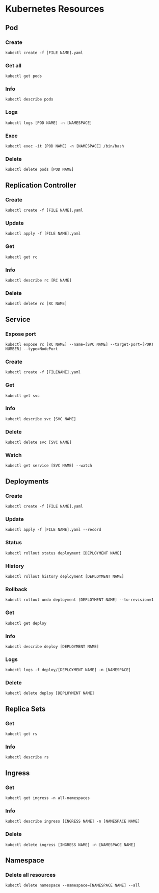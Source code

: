 # Kubernetes Resources

## Pod
### Create
```
kubectl create -f [FILE NAME].yaml
```
### Get all
```
kubectl get pods
```
### Info
```
kubectl describe pods
```
### Logs
```
kubectl logs [POD NAME] -n [NAMESPACE]
```
### Exec
```
kubectl exec -it [POD NAME] -n [NAMESPACE] /bin/bash
```
### Delete
```
kubectl delete pods [POD NAME]
```

## Replication Controller
### Create
```
kubectl create -f [FILE NAME].yaml
```
### Update
```
kubectl apply -f [FILE NAME].yaml
```
### Get
```
kubectl get rc
```
### Info
```
kubectl describe rc [RC NAME]
```
### Delete
```
kubectl delete rc [RC NAME]
```

## Service
### Expose port
```
kubectl expose rc [RC NAME] --name=[SVC NAME] --target-port=[PORT NUMBER] --type=NodePort
```
### Create
```
kubectl create -f [FILENAME].yaml
```
### Get
```
kubectl get svc
```
### Info
```
kubectl describe svc [SVC NAME]
```
### Delete
```
kubectl delete svc [SVC NAME]
```
### Watch
```
kubectl get service [SVC NAME] --watch
```

## Deployments
### Create
```
kubectl create -f [FILE NAME].yaml
```
### Update
```
kubectl apply -f [FILE NAME].yaml --record
```
### Status
```
kubectl rollout status deployment [DEPLOYMENT NAME]
```
### History
```
kubectl rollout history deployment [DEPLOYMENT NAME]
```
### Rollback
```
kubectl rollout undo deployment [DEPLOYMENT NAME] --to-revision=1
```
### Get
```
kubectl get deploy
```
### Info
```
kubectl describe deploy [DEPLOYMENT NAME]
```
### Logs
```
kubectl logs -f deploy/[DEPLOYMENT NAME] -n [NAMESPACE]
```
### Delete
```
kubectl delete deploy [DEPLOYMENT NAME]
```

## Replica Sets
### Get
```
kubectl get rs
```
### Info
```
kubectl describe rs
```

## Ingress
### Get
```
kubectl get ingress -n all-namespaces
```
### Info
```
kubectl describe ingress [INGRESS NAME] -n [NAMESPACE NAME]
```
### Delete
```
kubectl delete ingress [INGRESS NAME] -n [NAMESPACE NAME]
```

## Namespace
### Delete all resources
```
kubectl delete namespace --namespace=[NAMESPACE NAME] --all
```
